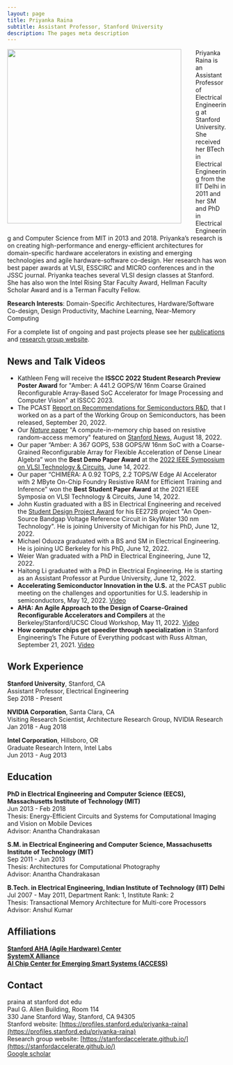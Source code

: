 ```yaml
---
layout: page
title: Priyanka Raina
subtitle: Assistant Professor, Stanford University
description: The pages meta description
---
```


<img src="/assets/images/priyanka-raina.jpeg" width="400" align="left" style="padding-right: 30px; padding-bottom: 20px;"> Priyanka Raina is an Assistant Professor of Electrical Engineering at Stanford University. She received her BTech in Electrical Engineering from the IIT Delhi in 2011 and her SM and PhD in Electrical Engineering and Computer Science from MIT in 2013 and 2018. Priyanka’s research is on creating high-performance and energy-efficient architectures for domain-specific hardware accelerators in existing and emerging technologies and agile hardware-software co-design. Her research has won best paper awards at VLSI, ESSCIRC and MICRO conferences and in the JSSC journal. Priyanka teaches several VLSI design classes at Stanford. She has also won the Intel Rising Star Faculty Award, Hellman Faculty Scholar Award and is a Terman Faculty Fellow.

**Research Interests**: Domain-Specific Architectures, Hardware/Software Co-design, Design Productivity, Machine Learning, Near-Memory Computing

For a complete list of ongoing and past projects please see her [publications](https://priyanka-raina.github.io/publications/) and [research group website](https://stanfordaccelerate.github.io/).

## News and Talk Videos   
- Kathleen Feng will receive the **ISSCC 2022 Student Research Preview Poster Award** for "Amber: A 441.2 GOPS/W 16nm Coarse Grained Reconfigurable Array-Based SoC Accelerator for Image Processing and Computer Vision" at ISSCC 2023.   
- The PCAST [Report on Recommendations for Semiconductors R&D](https://www.whitehouse.gov/pcast/documents-reports/), that I worked on as a part of the Working Group on Semiconductors, has been released, September 20, 2022.    
- Our [*Nature* paper](https://www.nature.com/articles/s41586-022-04992-8) "A compute-in-memory chip based on resistive random-access memory" featured on [Stanford News](https://news.stanford.edu/2022/08/18/new-chip-ramps-ai-computing-efficiency/), August 18, 2022.     
- Our paper “Amber: A 367 GOPS, 538 GOPS/W 16nm SoC with a Coarse-Grained Reconfigurable Array for Flexible Acceleration of Dense Linear Algebra” won the **Best Demo Paper Award** at the [2022 IEEE Symposium on VLSI Technology & Circuits](https://mobile.twitter.com/VLSI_2022/status/1536825690196217856), June 14, 2022.    
- Our paper “CHIMERA: A 0.92 TOPS, 2.2 TOPS/W Edge AI Accelerator with 2 MByte On-Chip Foundry Resistive RAM for Efficient Training and Inference” won the **Best Student Paper Award** at the 2021 IEEE Symposia on VLSI Technology & Circuits, June 14, 2022.   
- John Kustin graduated with a BS in Electrical Engineering and received the [Student Design Project Award](https://ee.stanford.edu/news/2022/june/2022-student-faculty-awards) for his EE272B project "An Open-Source Bandgap Voltage Reference Circuit in SkyWater 130 nm Technology". He is joining University of Michigan for his PhD, June 12, 2022.
- Michael Oduoza graduated with a BS and SM in Electrical Engineering. He is joining UC Berkeley for his PhD, June 12, 2022.
- Weier Wan graduated with a PhD in Electrical Engineering, June 12, 2022.
- Haitong Li graduated with a PhD in Electrical Engineering. He is starting as an Assistant Professor at Purdue University, June 12, 2022. 
- **Accelerating Semiconductor Innovation in the U.S.** at the PCAST public meeting on the challenges and opportunities for U.S. leadership in semiconductors, May 12, 2022. [Video](https://www.whitehouse.gov/pcast/meetings/2022-meetings/)
- **AHA: An Agile Approach to the Design of Coarse-Grained Reconfigurable Accelerators and Compilers** at the Berkeley/Stanford/UCSC Cloud Workshop, May 11, 2022. [Video](https://vimeo.com/showcase/9529523)
- **How computer chips get speedier through specialization** in Stanford Engineering’s The Future of Everything podcast with Russ Altman, September 21, 2021. [Video](https://youtu.be/UgmKLm4U1II)

## Work Experience

**Stanford University**, Stanford, CA    
Assistant Professor, Electrical Engineering  
Sep 2018 - Present  

**NVIDIA Corporation**, Santa Clara, CA    
Visiting Research Scientist, Architecture Research Group, NVIDIA Research  
Jan 2018 - Aug 2018  

**Intel Corporation**, Hillsboro, OR    
Graduate Research Intern, Intel Labs    
Jun 2013 - Aug 2013     

## Education

**PhD in Electrical Engineering and Computer Science (EECS), Massachusetts Institute of Technology (MIT)**  
Jun 2013 - Feb 2018  
Thesis: Energy-Efficient Circuits and Systems for Computational Imaging and Vision on Mobile Devices  
Advisor: Anantha Chandrakasan   

**S.M. in Electrical Engineering and Computer Science, Massachusetts Institute of Technology (MIT)**  
Sep 2011 - Jun 2013  
Thesis: Architectures for Computational Photography  
Advisor: Anantha Chandrakasan  

**B.Tech. in Electrical Engineering, Indian Institute of Technology (IIT) Delhi**  
Jul 2007 - May 2011, Department Rank: 1, Institute Rank: 2   
Thesis: Transactional Memory Architecture for Multi-core Processors  
Advisor: Anshul Kumar  

## Affiliations
**[Stanford AHA (Agile Hardware) Center](https://aha.stanford.edu/)**  
**[SystemX Alliance](https://systemx.stanford.edu/)**  
**[AI Chip Center for Emerging Smart Systems (ACCESS)](https://inno-access.hk)**  

## Contact
praina at stanford dot edu  
Paul G. Allen Building, Room 114  
330 Jane Stanford Way, Stanford, CA 94305  
Stanford website: [https://profiles.stanford.edu/priyanka-raina](https://profiles.stanford.edu/priyanka-raina)  
Research group website: [https://stanfordaccelerate.github.io/](https://stanfordaccelerate.github.io/)  
[Google scholar](https://scholar.google.com/citations?user=rx_hNNEAAAAJ&hl=en)  
